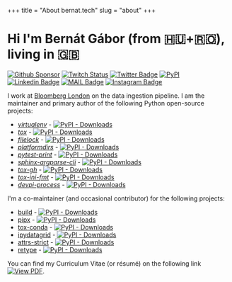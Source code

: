 +++
title = "About bernat.tech"
slug = "about"
+++

# Hi I'm Bernát Gábor (from 🇭🇺+🇷🇴), living in 🇬🇧

[![Github Sponsor](https://img.shields.io/static/v1?label=Sponsor&message=%E2%9D%A4&logo=GitHub&link=https://github.com/sponsors/gaborbernat&style=flat-square)](https://github.com/sponsors/gaborbernat)
[![Twitch Status](https://img.shields.io/twitch/status/gaborbernat?style=flat-square)](https://www.twitch.tv/gaborbernat)
[![Twitter Badge](https://img.shields.io/badge/-@gjbernat-1ca0f1?style=flat-square&labelColor=1ca0f1&logo=twitter&logoColor=white&link=https://twitter.com/gjbernat)](https://twitter.com/gjbernat)
[![PyPI](https://img.shields.io/badge/-gaborbernat-0073b7?style=flat-square&logo=Python&logoColor=white&link=https://pypi.org/user/gaborbernat/)](https://pypi.org/user/gaborbernat/)
[![Linkedin Badge](https://img.shields.io/badge/-gaborbernat-blue?style=flat-square&logo=Linkedin&logoColor=white&link=https://www.linkedin.com/in/gaborbernat/)](https://www.linkedin.com/in/gaborbernat/)
[![MAIL Badge](https://img.shields.io/badge/-gaborjbernat@gmail.com-c14438?style=flat-square&logo=Gmail&logoColor=white&link=mailto:gaborjbernat@gmail.com)](mailto:gaborjbernat@gmail.com)
[![Instagram Badge](https://img.shields.io/badge/-@gabor__bernat-845EC2?style=flat-square&labelColor=white&logo=Instagram&link=https://instagram.com/gabor_bernat/)](https://instagram.com/gabor_bernat)

I work at [Bloomberg London](https://github.com/bloomberg) on the data ingestion pipeline. I am the maintainer and
primary author of the following Python open-source projects:

- [_virtualenv_](https://github.com/pypa/virtualenv) -
  [![PyPI - Downloads](https://img.shields.io/pypi/dm/virtualenv?style=flat-square)](https://pypistats.org/packages/virtualenv)
- [_tox_](https://github.com/tox-dev/tox) -
  [![PyPI - Downloads](https://img.shields.io/pypi/dm/tox?style=flat-square)](https://pypistats.org/packages/tox)
- [_filelock_](https://github.com/tox-dev/py-filelock) -
  [![PyPI - Downloads](https://img.shields.io/pypi/dm/filelock?style=flat-square)](https://pypistats.org/packages/filelock)
- [_platformdirs_](https://github.com/platformdirs/platformdirs) -
  [![PyPI - Downloads](https://img.shields.io/pypi/dm/platformdirs?style=flat-square)](https://pypistats.org/packages/platformdirs)
- [_pytest-print_](https://github.com/pytest-dev/pytest-print) -
  [![PyPI - Downloads](https://img.shields.io/pypi/dm/pytest-print?style=flat-square) ](https://pypistats.org/packages/pytest-print)
- [_sphinx-argparse-cli_](https://github.com/gaborbernat/sphinx-argparse-cli) -
  [![PyPI - Downloads](https://img.shields.io/pypi/dm/sphinx-argparse-cli?style=flat-square) ](https://pypistats.org/packages/sphinx-argparse-cli)
- [_tox-gh_](https://github.com/tox-dev/tox-gh) -
  [![PyPI - Downloads](https://img.shields.io/pypi/dm/tox-gh?style=flat-square) ](https://pypistats.org/packages/tox-gh)
- [_tox-ini-fmt_](https://github.com/tox-dev/tox-ini-fmt) -
  [![PyPI - Downloads](https://img.shields.io/pypi/dm/tox-ini-fmt?style=flat-square) ](https://pypistats.org/packages/tox-ini-fmt)
- [_devpi-process_](https://github.com//devpi-process) -
  [![PyPI - Downloads](https://img.shields.io/pypi/dm/devpi-process?style=flat-square) ](https://pypistats.org/packages/devpi-process)

I'm a co-maintainer (and occasional contributor) for the following projects:

- [build](https://github.com/pypa/build) -
  [![PyPI - Downloads](https://img.shields.io/pypi/dm/build?style=flat-square) ](https://pypistats.org/packages/build)
- [pipx](https://github.com/pipxproject/pipx) -
  [![PyPI - Downloads](https://img.shields.io/pypi/dm/pipx?style=flat-square) ](https://pypistats.org/packages/pipx)
- [tox-conda](https://github.com/tox-dev/tox-conda) -
  [![PyPI - Downloads](https://img.shields.io/pypi/dm/tox-conda?style=flat-square) ](https://pypistats.org/packages/tox-conda)
- [ipydatagrid](https://github.com/bloomberg/ipydatagrid) -
  [![PyPI - Downloads](https://img.shields.io/pypi/dm/ipydatagrid?style=flat-square) ](https://pypistats.org/packages/ipydatagrid)
- [attrs-strict](https://github.com/bloomberg/attrs-strict) -
  [![PyPI - Downloads](https://img.shields.io/pypi/dm/attrs-strict?style=flat-square) ](https://pypistats.org/packages/attrs-strict)
- [retype](https://github.com/ambv/retype) -
  [![PyPI - Downloads](https://img.shields.io/pypi/dm/retype?style=flat-square) ](https://pypistats.org/packages/retype)

You can find my Curriculum Vitae (or résumé) on the following link
[![View PDF](https://img.shields.io/badge/View%20as%20PDF-latest%20CV-blue?style=flat-square&logo=docusign)](https://gaborbernat.github.io/cv/main.pdf).
